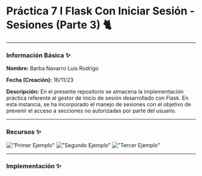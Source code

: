 # Práctica 7 I Flask Con Iniciar Sesión - Sesiones (Parte 3) 🐈

---

### Información Básica ✨

**Nombre:** Barba Navarro Luis Rodrigo

**Fecha (Creación):** 16/11/23

**Descripción:** En el presente repositorio se almacena la implementación práctica referente al gestor de inicio de sesión desarrollado con Flask. En esta instancia, se ha incorporado el manejo de sesiones con el objetivo de prevenir el acceso a secciones no autorizadas por parte del usuario.

---

### Recursos ✨

!["Primer Ejemplo"](https://i.imgur.com/HTqAhYO.png)
!["Segundo Ejemplo"](https://i.imgur.com/t7ScACX.png)
!["Tercer Ejemplo"](https://i.imgur.com/EuiM0kZ.png)

---

### Implementación ✨
